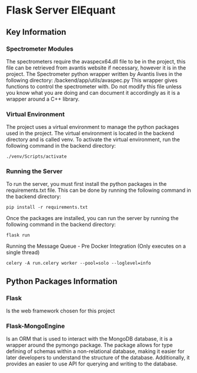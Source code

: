 # Flask Server ElEquant

## Key Information

### Spectrometer Modules

The spectrometers require the avaspecx64.dll file to be in the project, this file can be retrieved from avantis website if necessary, however it is in the project.
The Spectrometer python wrapper written by Avantis lives in the following directory: /backend/app/utils/avaspec.py
This wrapper gives functions to control the spectrometer with. Do not modify this file unless you know what you are doing and can document it accordingly as it is a wrapper around a C++ library.

### Virtual Environment

The project uses a virtual environment to manage the python packages used in the project. The virtual environment is located in the backend directory and is called venv. To activate the virtual environment, run the following command in the backend directory:

```
./venv/Scripts/activate
```

### Running the Server

To run the server, you must first install the python packages in the requirements.txt file. This can be done by running the following command in the backend directory:

```
pip install -r requirements.txt
```

Once the packages are installed, you can run the server by running the following command in the backend directory:

```
flask run
```

Running the Message Queue - Pre Docker Integration (Only executes on a single thread)
```
celery -A run.celery worker --pool=solo --loglevel=info
```

## Python Packages Information

### Flask

Is the web framework chosen for this project

### Flask-MongoEngine

Is an ORM that is used to interact with the MongoDB database, it is a wrapper around the pymongo package.
The package allows for type defining of schemas within a non-relational database, making it easier for
later developers to understand the structure of the database. Additionally, it provides an easier to use
API for querying and writing to the database.
